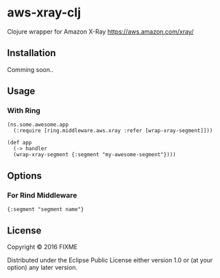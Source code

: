 # aws-xray-clj

Clojure wrapper for Amazon X-Ray https://aws.amazon.com/xray/

## Installation

Comming soon..

## Usage

### With Ring

    (ns.some.awesome.app
      (:require [ring.middleware.aws.xray :refer [wrap-xray-segment]]))

    (def app
      (-> handler
      (wrap-xray-segment {:segment "my-awesome-segment"})))


## Options

### For Rind Middleware

    {:segment "segment name"}


## License

Copyright © 2016 FIXME

Distributed under the Eclipse Public License either version 1.0 or (at
your option) any later version.
